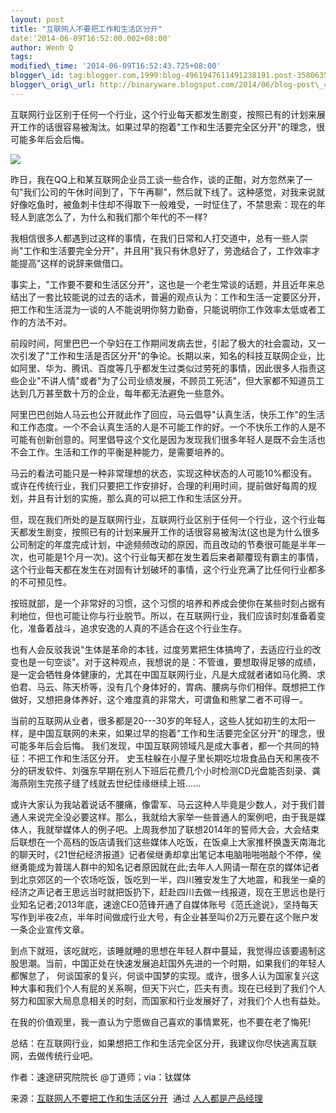 ```yaml
--- 
layout: post 
title: "互联网人不要把工作和生活区分开" 
date:'2014-06-09T16:52:00.002+08:00' 
author: Wenh Q
tags:
modified\_time: '2014-06-09T16:52:43.725+08:00' 
blogger\_id: tag:blogger.com,1999:blog-4961947611491238191.post-3580635781915674372
blogger\_orig\_url: http://binaryware.blogspot.com/2014/06/blog-post\_4736.html
---
```

互联网行业区别于任何一个行业，这个行业每天都发生剧变，按照已有的计划来展开工作的话很容易被淘汰。如果过早的抱着"工作和生活要完全区分开"的理念，很可能多年后会后悔。





![](https://images-blogger-opensocial.googleusercontent.com/gadgets/proxy?url=http%3A%2F%2Fimage.woshipm.com%2Fwp-files%2F2014%2F06%2Fdf65730d42f52f046d98acd44a567cf4.jpg&container=blogger&gadget=a&rewriteMime=image%2F*)



昨日，我在QQ上和某互联网企业员工谈一些合作，谈的正酣，对方忽然来了一句"我们公司的午休时间到了，下午再聊"，然后就下线了。这种感觉，对我来说就好像吃鱼时，被鱼刺卡住却不得取下一般难受，一时怔住了，不禁思索：现在的年轻人到底怎么了，为什么和我们那个年代的不一样?



我相信很多人都遇到过这样的事情，在我们日常和人打交道中，总有一些人崇尚"工作和生活要完全分开"，并且用"我只有休息好了，劳逸结合了，工作效率才能提高"这样的说辞来做借口。



事实上，"工作要不要和生活区分开"，这也是一个老生常谈的话题，并且近年来总结出了一套比较能说的过去的话术，普遍的观点认为：工作和生活一定要区分开，把工作和生活混为一谈的人不能说明你努力勤奋，只能说明你工作效率太低或者工作的方法不对。



前段时间，阿里巴巴一个孕妇在工作期间发病去世，引起了极大的社会震动，又一次引发了"工作和生活是否区分开"的争论。长期以来，知名的科技互联网企业，比如阿里、华为、腾讯、百度等几乎都发生过类似过劳死的事情，因此很多人指责这些企业"不讲人情"或者"为了公司业绩发展，不顾员工死活"，但大家都不知道员工达到几万甚至数十万的企业，每年都无法避免一些意外。



阿里巴巴创始人马云也公开就此作了回应，马云倡导"认真生活，快乐工作"的生活和工作态度。一个不会认真生活的人是不可能工作的好。一个不快乐工作的人是不可能有创新创意的。阿里倡导这个文化是因为发现我们很多年轻人是既不会生活也不会工作。生活和工作的平衡是种能力，是需要培养的。



马云的看法可能只是一种非常理想的状态，实现这种状态的人可能10%都没有。或许在传统行业，我们只要把工作安排好，合理的利用时间，提前做好每周的规划，并且有计划的实施，那么真的可以把工作和生活区分开。



但，现在我们所处的是互联网行业，互联网行业区别于任何一个行业，这个行业每天都发生剧变，按照已有的计划来展开工作的话很容易被淘汰(这也是为什么很多公司制定的年度完成计划，中途频频改动的原因，而且改动的节奏很可能是半年一次，也可能是1个月一次)。这个行业每天都在发生着后来者颠覆现有霸主的事情，这个行业每天都在发生在对固有计划破坏的事情，这个行业充满了比任何行业都多的不可预见性。



按班就部，是一个非常好的习惯，这个习惯的培养和养成会使你在某些时刻占据有利地位，但也可能让你与行业脱节。所以，在互联网行业，我们应该时刻准备着变化，准备着战斗，追求安逸的人真的不适合在这个行业生存。



也有人会反驳我说"生体是革命的本钱，过度劳累把生体搞垮了，去适应行业的改变也是一句空谈"。对于这种观点，我想说的是：不管谁，要想取得足够的成绩，是一定会牺牲身体健康的，尤其在中国互联网行业，凡是大成就者诸如马化腾、求伯君、马云、陈天桥等，没有几个身体好的，胃病、腰病与你们相伴。既想把工作做好，又想把身体养好，这个难度真的非常大，可谓鱼和熊掌二者不可得一。



当前的互联网从业者，很多都是20---30岁的年轻人，这些人犹如初生的太阳一样，是中国互联网的未来，如果过早的抱着"工作和生活要完全区分开"的理念，很可能多年后会后悔。
我们发现，中国互联网领域凡是成大事者，都一个共同的特征：不把工作和生活区分开。
史玉柱躲在小屋子里长期吃垃圾食品白天和黑夜不分的研发软件、刘强东早期在别人下班后花费几个小时检测CD光盘能否刻录、龚海燕刚生完孩子缝了线就去世纪佳缘继续上班......



或许大家认为我站着说话不腰痛，像雷军、马云这种人毕竟是少数人，对于我们普通人来说完全没必要这样。那么，我就给大家举一些普通人的案例吧，由于我是媒体人，我就举媒体人的例子吧。上周我参加了联想2014年的誓师大会，大会结束后联想在一个高档的饭店请我们这些媒体人吃饭，在饭桌上大家推杯换盏天南海北的聊天时，《21世纪经济报道》记者侯继勇却拿出笔记本电脑啪啪啪敲个不停，侯继勇能成为普瑞人群中的知名记者原因就在此;去年人人网请一帮在京的媒体记者到北京郊区的一个农场吃饭，饭吃到一半，四川雅安发生了大地震，和我坐一桌的经济之声记者王思远当时就把饭扔下，赶赴四川去做一线报道，现在王思远也是行业知名记者;2013年底，速途CEO范锋开通了自媒体账号《范氏途说》，坚持每天写作到半夜2点，半年时间做成行业大号，有企业甚至叫价2万元要在这个账户发一条企业宣传文章。



到点下就班，该吃就吃，该睡就睡的思想在年轻人群中蔓延，我觉得应该要遏制这股思潮。当前，中国正处在快速发展追赶国外先进的一个时期，如果我们的年轻人都懈怠了，
何谈国家的复兴，何谈中国梦的实现。或许，很多人认为国家复兴这种大事和我们个人有屁的关系啊，但天下兴亡，匹夫有责。现在已经到了我们个人努力和国家大局息息相关的时刻，而国家和行业发展好了，对我们个人也有益处。



在我的价值观里，我一直认为宁愿做自己喜欢的事情累死，也不要在老了悔死!



总结：在互联网行业，如果想把工作和生活完全区分开，我建议你尽快逃离互联网，去做传统行业吧。



作者：速途研究院院长 @丁道师；via：钛媒体
<div>




</div>

<div>

来源：[互联网人不要把工作和生活区分开](http://www.woshipm.com/pmd/88546.html)  通过 [人人都是产品经理](http://www.woshipm.com/)

</div>
